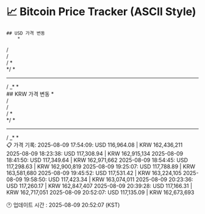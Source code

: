# 📈 Bitcoin Price Tracker (ASCII Style)
    ## USD 가격 변동 
        *     
   /      
   /      
   / *    
  */  *   
 * *   *  
/       _*
*         
    ## KRW 가격 변동
        *     
   /      
   /      
   / *    
  */  *   
 * *   *  
/       _*
*         
    📋 가격 기록:
    2025-08-09 17:54:09: USD 116,964.08 | KRW 162,436,211
2025-08-09 18:23:38: USD 117,308.94 | KRW 162,915,134
2025-08-09 18:41:50: USD 117,349.64 | KRW 162,971,662
2025-08-09 18:54:45: USD 117,298.63 | KRW 162,900,819
2025-08-09 19:25:07: USD 117,788.89 | KRW 163,581,680
2025-08-09 19:45:52: USD 117,531.42 | KRW 163,224,105
2025-08-09 19:58:50: USD 117,423.34 | KRW 163,074,011
2025-08-09 20:23:36: USD 117,260.17 | KRW 162,847,407
2025-08-09 20:39:28: USD 117,166.31 | KRW 162,717,051
2025-08-09 20:52:07: USD 117,135.09 | KRW 162,673,693
    
🕐 업데이트 시간 : 2025-08-09 20:52:07 (KST)
